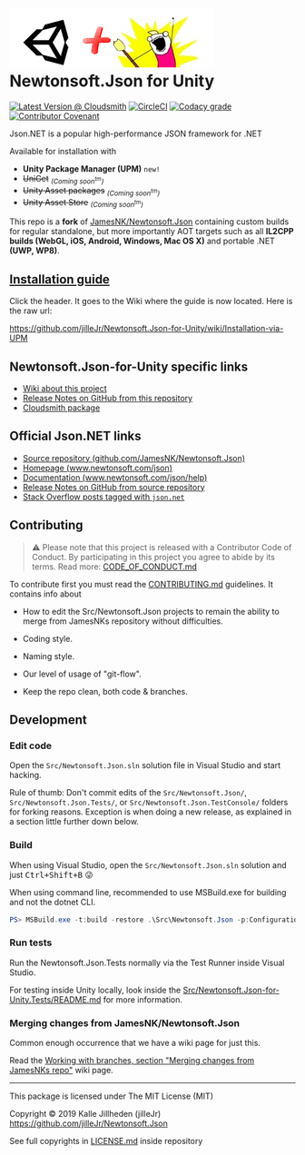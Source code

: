 # ![Logo](Doc/icons/logo-with-unity.png) Newtonsoft.Json for Unity

[![Latest Version @ Cloudsmith](https://api-prd.cloudsmith.io/badges/version/jillejr/newtonsoft-json-for-unity/npm/jillejr.newtonsoft.json-for-unity/latest/x/?render=true&badge_token=gAAAAABeClWC7DvHIyN1IvhxcvGYUIO8CFfs-PsrT973U91i_wmUiuhrzsGZgXqecxQgrEMj4p_-UUUz7XaWjxH3NB8DfA2kkQ%3D%3D)](https://cloudsmith.io/~jillejr/repos/newtonsoft-json-for-unity/packages/detail/npm/jillejr.newtonsoft.json-for-unity/latest/)
[![CircleCI](https://img.shields.io/circleci/build/gh/jilleJr/Newtonsoft.Json-for-Unity/master?logo=circleci&style=flat-square)](https://circleci.com/gh/jilleJr/Newtonsoft.Json-for-Unity)
[![Codacy grade](https://img.shields.io/codacy/grade/f91156e7066c484588f4dba263c8cf45?logo=codacy&style=flat-square)](https://www.codacy.com/manual/jilleJr/Newtonsoft.Json-for-Unity?utm_source=github.com&utm_medium=referral&utm_content=jilleJr/Newtonsoft.Json-for-Unity&utm_campaign=Badge_Grade)
[![Contributor Covenant](https://img.shields.io/badge/Contributor%20Covenant-v2.0%20adopted-ff69b4.svg?style=flat-square)](/CODE_OF_CONDUCT.md)

Json.<i></i>NET is a popular high-performance JSON framework for .NET

Available for installation with

- **Unity Package Manager (UPM)** `new!`
- ~~UniGet~~ <sub>_(Coming soon<sup>tm</sup>)_</sub>
- ~~Unity Asset packages~~ <sub>_(Coming soon<sup>tm</sup>)_</sub>
- ~~Unity Asset Store~~ <sub>_(Coming soon<sup>tm</sup>)_</sub>

This repo is a **fork** of [JamesNK/Newtonsoft.Json][newtonsoft.json.git]
containing custom builds for regular standalone, but more importantly AOT
targets such as all **IL2CPP builds (WebGL, iOS, Android, Windows, Mac OS X)**
and portable .NET **(UWP, WP8)**.

## [Installation guide](https://github.com/jilleJr/Newtonsoft.Json-for-Unity/wiki/Installation-via-UPM)

Click the header. It goes to the Wiki where the guide is now located. Here is
the raw url:

<https://github.com/jilleJr/Newtonsoft.Json-for-Unity/wiki/Installation-via-UPM>

## Newtonsoft.Json-for-Unity specific links

- [Wiki about this project](https://github.com/jilleJr/Newtonsoft.Json-for-Unity/wiki)
- [Release Notes on GitHub from this repository](https://github.com/jilleJr/Newtonsoft.Json-for-Unity/releases)
- [Cloudsmith package](https://cloudsmith.io/~jillejr/repos/newtonsoft-json-for-unity/packages/detail/npm/jillejr.newtonsoft.json-for-unity/latest/)

## Official Json.<i></i>NET links

- [Source repository (github.com/JamesNK/Newtonsoft.Json)](https://github.com/JamesNK/Newtonsoft.Json)
- [Homepage (www.newtonsoft.com/json)](https://www.newtonsoft.com/json)
- [Documentation (www.newtonsoft.com/json/help)](https://www.newtonsoft.com/json/help)
- [Release Notes on GitHub from source repository](https://github.com/JamesNK/Newtonsoft.Json/releases)
- [Stack Overflow posts tagged with `json.net`](https://stackoverflow.com/questions/tagged/json.net)

## Contributing

> ⚠ Please note that this project is released with a Contributor Code of
> Conduct. By participating in this project you agree to abide by its terms.
> Read more: [CODE_OF_CONDUCT.md](/CODE_OF_CONDUCT.md)

To contribute first you must read the [CONTRIBUTING.md](/CONTRIBUTING.md)
guidelines. It contains info about

- How to edit the Src/Newtonsoft.Json projects to remain the ability to merge
  from JamesNKs repository without difficulties.

- Coding style.

- Naming style.

- Our level of usage of "git-flow".

- Keep the repo clean, both code & branches.

## Development

### Edit code

Open the `Src/Newtonsoft.Json.sln` solution file in Visual Studio and start
hacking.

Rule of thumb: Don't commit edits of the `Src/Newtonsoft.Json/`,
`Src/Newtonsoft.Json.Tests/`, or `Src/Newtonsoft.Json.TestConsole/` folders
for forking reasons. Exception is when doing a new release, as explained in
a section little further down below.

### Build

When using Visual Studio, open the `Src/Newtonsoft.Json.sln` solution and just
<kbd>Ctrl+Shift+B</kbd> 😜

When using command line, recommended to use MSBuild.exe for building and not the
dotnet CLI.

```powershell
PS> MSBuild.exe -t:build -restore .\Src\Newtonsoft.Json -p:Configuration=Debug
```

### Run tests

Run the Newtonsoft.Json.Tests normally via the Test Runner inside Visual Studio.

For testing inside Unity locally, look inside the
[Src/Newtonsoft.Json-for-Unity.Tests/README.md](/Src/Newtonsoft.Json-for-Unity.Tests/README.md)
for more information.

### Merging changes from JamesNK/Newtonsoft.Json

Common enough occurrence that we have a wiki page for just this.

Read the [Working with branches, section "Merging changes from JamesNKs repo"][wiki-workingwithbranches#merging] wiki page.

---

This package is licensed under The MIT License (MIT)

Copyright &copy; 2019 Kalle Jillheden (jilleJr)  
<https://github.com/jilleJr/Newtonsoft.Json>

See full copyrights in [LICENSE.md][license.md] inside repository

[license.md]: https://github.com/jilleJr/Newtonsoft.Json-for-Unity/blob/master/LICENSE.md
[newtonsoft.json.git]: https://github.com/JamesNK/Newtonsoft.Json
[wiki-workingwithbranches]: https://github.com/jilleJr/Newtonsoft.Json-for-Unity/wiki/Working-with-branches
[wiki-workingwithbranches#merging]: https://github.com/jilleJr/Newtonsoft.Json-for-Unity/wiki/Working-with-branches#merging-changes-from-jamesnks-repo
